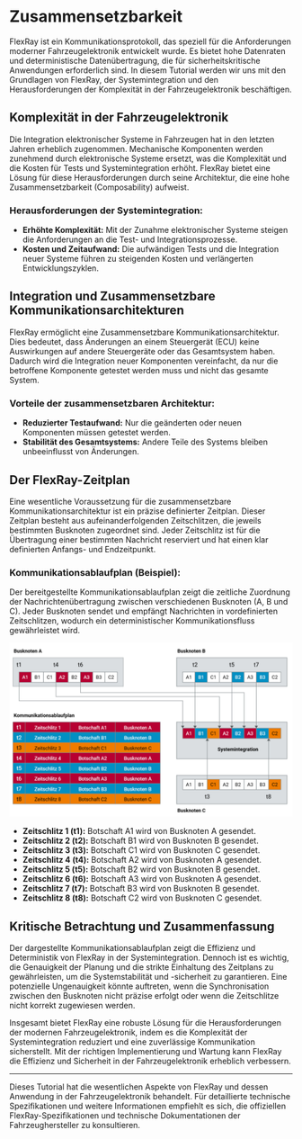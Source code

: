 # Zusammensetzbarkeit

FlexRay ist ein Kommunikationsprotokoll, das speziell für die Anforderungen moderner Fahrzeugelektronik entwickelt wurde. Es bietet hohe Datenraten und deterministische Datenübertragung, die für sicherheitskritische Anwendungen erforderlich sind. In diesem Tutorial werden wir uns mit den Grundlagen von FlexRay, der Systemintegration und den Herausforderungen der Komplexität in der Fahrzeugelektronik beschäftigen.

## Komplexität in der Fahrzeugelektronik

Die Integration elektronischer Systeme in Fahrzeugen hat in den letzten Jahren erheblich zugenommen. Mechanische Komponenten werden zunehmend durch elektronische Systeme ersetzt, was die Komplexität und die Kosten für Tests und Systemintegration erhöht. FlexRay bietet eine Lösung für diese Herausforderungen durch seine Architektur, die eine hohe Zusammensetzbarkeit (Composability) aufweist.

### Herausforderungen der Systemintegration:

- **Erhöhte Komplexität:** Mit der Zunahme elektronischer Systeme steigen die Anforderungen an die Test- und Integrationsprozesse.
- **Kosten und Zeitaufwand:** Die aufwändigen Tests und die Integration neuer Systeme führen zu steigenden Kosten und verlängerten Entwicklungszyklen.

## Integration und Zusammensetzbare Kommunikationsarchitekturen

FlexRay ermöglicht eine Zusammensetzbare Kommunikationsarchitektur. Dies bedeutet, dass Änderungen an einem Steuergerät (ECU) keine Auswirkungen auf andere Steuergeräte oder das Gesamtsystem haben. Dadurch wird die Integration neuer Komponenten vereinfacht, da nur die betroffene Komponente getestet werden muss und nicht das gesamte System.

### Vorteile der zusammensetzbaren Architektur:

- **Reduzierter Testaufwand:** Nur die geänderten oder neuen Komponenten müssen getestet werden.
- **Stabilität des Gesamtsystems:** Andere Teile des Systems bleiben unbeeinflusst von Änderungen.

## Der FlexRay-Zeitplan

Eine wesentliche Voraussetzung für die zusammensetzbare Kommunikationsarchitektur ist ein präzise definierter Zeitplan. Dieser Zeitplan besteht aus aufeinanderfolgenden Zeitschlitzen, die jeweils bestimmten Busknoten zugeordnet sind. Jeder Zeitschlitz ist für die Übertragung einer bestimmten Nachricht reserviert und hat einen klar definierten Anfangs- und Endzeitpunkt.

### Kommunikationsablaufplan (Beispiel):

Der bereitgestellte Kommunikationsablaufplan zeigt die zeitliche Zuordnung der Nachrichtenübertragung zwischen verschiedenen Busknoten (A, B und C). Jeder Busknoten sendet und empfängt Nachrichten in vordefinierten Zeitschlitzen, wodurch ein deterministischer Kommunikationsfluss gewährleistet wird.

![alt text](../images/systemintegration.png)

- **Zeitschlitz 1 (t1):** Botschaft A1 wird von Busknoten A gesendet.
- **Zeitschlitz 2 (t2):** Botschaft B1 wird von Busknoten B gesendet.
- **Zeitschlitz 3 (t3):** Botschaft C1 wird von Busknoten C gesendet.
- **Zeitschlitz 4 (t4):** Botschaft A2 wird von Busknoten A gesendet.
- **Zeitschlitz 5 (t5):** Botschaft B2 wird von Busknoten B gesendet.
- **Zeitschlitz 6 (t6):** Botschaft A3 wird von Busknoten A gesendet.
- **Zeitschlitz 7 (t7):** Botschaft B3 wird von Busknoten B gesendet.
- **Zeitschlitz 8 (t8):** Botschaft C2 wird von Busknoten C gesendet.

## Kritische Betrachtung und Zusammenfassung

Der dargestellte Kommunikationsablaufplan zeigt die Effizienz und Deterministik von FlexRay in der Systemintegration. Dennoch ist es wichtig, die Genauigkeit der Planung und die strikte Einhaltung des Zeitplans zu gewährleisten, um die Systemstabilität und -sicherheit zu garantieren. Eine potenzielle Ungenauigkeit könnte auftreten, wenn die Synchronisation zwischen den Busknoten nicht präzise erfolgt oder wenn die Zeitschlitze nicht korrekt zugewiesen werden.

Insgesamt bietet FlexRay eine robuste Lösung für die Herausforderungen der modernen Fahrzeugelektronik, indem es die Komplexität der Systemintegration reduziert und eine zuverlässige Kommunikation sicherstellt. Mit der richtigen Implementierung und Wartung kann FlexRay die Effizienz und Sicherheit in der Fahrzeugelektronik erheblich verbessern.

---

Dieses Tutorial hat die wesentlichen Aspekte von FlexRay und dessen Anwendung in der Fahrzeugelektronik behandelt. Für detaillierte technische Spezifikationen und weitere Informationen empfiehlt es sich, die offiziellen FlexRay-Spezifikationen und technische Dokumentationen der Fahrzeughersteller zu konsultieren.
